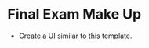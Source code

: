 # Final Exam Make Up
- Create a UI similar to [this](https://htmlstream.com/preview/space-v1.6.1/html/home/classic-business.html) template.